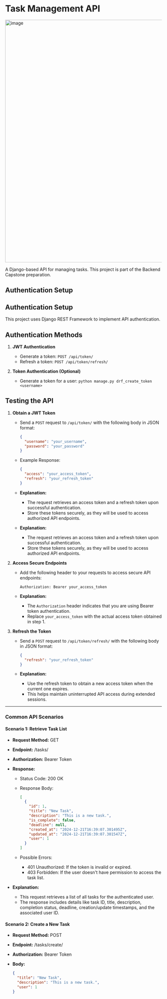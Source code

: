 # Task Management API
<img width="781" alt="image" src="https://github.com/user-attachments/assets/fac41ba9-408b-4caf-9f5f-744a281f0e46" />


A Django-based API for managing tasks. This project is part of the Backend Capstone preparation.

## Authentication Setup
## Authentication Setup

This project uses Django REST Framework to implement API authentication.

## Authentication Methods


1. **JWT Authentication**


   - Generate a token: `POST /api/token/`
   - Refresh a token: `POST /api/token/refresh/`

2. **Token Authentication (Optional)**


   - Generate a token for a user: `python manage.py drf_create_token <username>`

## Testing the API


1. **Obtain a JWT Token**

   - Send a `POST` request to `/api/token/` with the following body in JSON format:

     ```json
     {
       "username": "your_username",
       "password": "your_password"
     }
     ```

   - Example Response:


     ```json
     {
       "access": "your_access_token",
       "refresh": "your_refresh_token"
     }
     ```

   - **Explanation:**
     - The request retrieves an access token and a refresh token upon successful authentication.
     - Store these tokens securely, as they will be used to access authorized API endpoints.

   - **Explanation:**
     - The request retrieves an access token and a refresh token upon successful authentication.
     - Store these tokens securely, as they will be used to access authorized API endpoints.

2. **Access Secure Endpoints**

   - Add the following header to your requests to access secure API endpoints:

     ```
     Authorization: Bearer your_access_token
     ```

   - **Explanation:**
     - The `Authorization` header indicates that you are using Bearer token authentication.
     - Replace `your_access_token` with the actual access token obtained in step 1.

3. **Refresh the Token**

   - Send a `POST` request to `/api/token/refresh/` with the following body in JSON format:

     ```json
     {
       "refresh": "your_refresh_token"
     }
     ```

   - **Explanation:**
     - Use the refresh token to obtain a new access token when the current one expires.
     - This helps maintain uninterrupted API access during extended sessions.

---

### Common API Scenarios

#### Scenario 1: Retrieve Task List

* **Request Method:** GET
* **Endpoint:** /tasks/
* **Authorization:** Bearer Token
* **Response:**
    * Status Code: 200 OK
    * Response Body:

      ```json
      [
        {
          "id": 1,
          "title": "New Task",
          "description": "This is a new task.",
          "is_complete": false,
          "deadline": null,
          "created_at": "2024-12-21T16:39:07.301495Z",
          "updated_at": "2024-12-21T16:39:07.301547Z",
          "user": 1
        }
      ]
      ```

    * Possible Errors:
        * 401 Unauthorized: If the token is invalid or expired.
        * 403 Forbidden: If the user doesn't have permission to access the task list.

* **Explanation:**
    - This request retrieves a list of all tasks for the authenticated user.
    - The response includes details like task ID, title, description, completion status, deadline, creation/update timestamps, and the associated user ID.

#### Scenario 2: Create a New Task

* **Request Method:** POST
* **Endpoint:** /tasks/create/
* **Authorization:** Bearer Token
* **Body:**

  ```json
  {
    "title": "New Task",
    "description": "This is a new task.",
    "user": 1
  }
